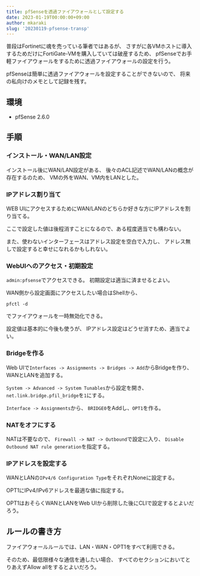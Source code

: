 ```yaml
---
title: pfSenseを透過ファイアウォールとして設定する
date: 2023-01-19T00:00:00+09:00
author: mkaraki
slug: '20230119-pfsense-transp'
---
```


普段はFortinetに魂を売っている筆者ではあるが、
さすがに各VMホストに導入するためだけにFortiGate-VMを購入していては破産するため、
pfSenseでお手軽ファイアウォールをするために透過ファイアウォールの設定を行う。

pfSenseは簡単に透過ファイアウォールを設定することができないので、
将来の私向けのメモとして記録を残す。

## 環境

- pfSense 2.6.0

## 手順

### インストール・WAN/LAN設定

インストール後にWAN/LAN設定がある、
後々のACL記述でWAN/LANの概念が存在するのため、
VMの外をWAN、VM内をLANとした。

### IPアドレス割り当て

WEB UIにアクセスするためにWAN/LANのどちらか好きな方にIPアドレスを割り当てる。

ここで設定した値は後程消すことになるので、ある程度適当でも構わない。

また、使わないインターフェースはアドレス設定を空白で入力し、
アドレス無しで設定すると幸せになれるかもしれない。

### WebUIへのアクセス・初期設定

`admin:pfsense`でアクセスできる。
初期設定は適当に済ませるとよい。

WAN側から設定画面にアクセスしたい場合はShellから、

```
pfctl -d
```

でファイアウォールを一時無効化できる。

設定値は基本的に今後も使うが、
IPアドレス設定はどうせ消すため、適当でよい。

### Bridgeを作る

Web UIで`Interfaces -> Assignments -> Bridges -> Add`からBridgeを作り、
WANとLANを追加する。

`System -> Advanced -> System Tunables`から設定を開き、
`net.link.bridge.pfil_bridge`を`1`にする。

`Interface -> Assignments`から、
`BRIDGE0`をAddし、`OPT1`を作る。

### NATをオフにする

NATは不要なので、
`Firewall -> NAT -> Outbound`で設定に入り、
`Disable Outbound NAT rule generation`を指定する。

### IPアドレスを設定する

WANとLANの`IPv4/6 Configuration Type`をそれぞれNoneに設定する。

OPT1にIPv4/IPv6アドレスを最適な値に指定する。

OPT1はおそらくWANとLANをWeb UIから削除した後にCLIで設定するとよいだろう。

## ルールの書き方

ファイアウォールルールでは、LAN・WAN・OPT1をすべて利用できる。

そのため、最低限様々な通信を通したい場合、
すべてのセクションにおいてとりあえずAllow allをするとよいだろう。

